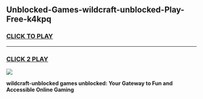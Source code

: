 
## Unblocked-Games-wildcraft-unblocked-Play-Free-k4kpq
<h3>
<a href="https://premium76.site?title=wildcraft-unblocked&ref=12A">CLICK TO PLAY</a></h3>
<hr>

<h3>
<a href="https://premium76.site?title=wildcraft-unblocked&ref=12A">CLICK 2 PLAY</a>
  
</h3>

<a href="https://premium76.site?title=wildcraft-unblocked&ref=12A"><img src="https://clearcache.store/games.png"></a>


**wildcraft-unblocked games unblocked: Your Gateway to Fun and Accessible Online Gaming**

